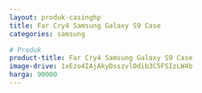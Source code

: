 ```yaml
---
layout: produk-casinghp
title: Far Cry4 Samsung Galaxy S9 Case
categories: samsung

# Produk
product-title: Far Cry4 Samsung Galaxy S9 Case
image-drive: 1xEzo4IAjAkyDsszvlOdib3C5FSIzLW4b
harga: 90000
---
```

